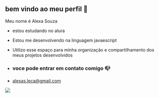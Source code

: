 ## bem vindo ao meu perfil 💜

Meu nome é Alexa Souza

- estou estudando no alura
- Estou me desenvolvendo na linguagem javaescript
- Utilizo esse espaço para minha organização e compartilhamento dos meus projetos desenvolvidos

- ### voce pode entrar em contato comigo 📪

- alexas.leca@gmail.com

![](https://media1.tenor.com/m/SWGqcRgzr8MAAAAd/shinobu-kocho.gif)
